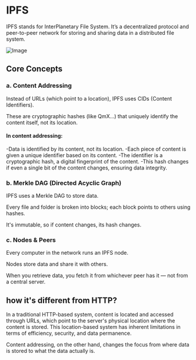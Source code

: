 # IPFS 

IPFS stands for InterPlanetary File System. It’s a decentralized protocol and peer-to-peer network for storing and sharing data in a distributed file system.


![Image](https://github.com/user-attachments/assets/d4868243-c6dd-4d2f-a628-7e074bdc7f4e)


## Core Concepts
### a. Content Addressing
Instead of URLs (which point to a location), IPFS uses CIDs (Content Identifiers).

These are cryptographic hashes (like QmX...) that uniquely identify the content itself, not its location.

#### In content addressing:

-Data is identified by its content, not its location.
-Each piece of content is given a unique identifier based on its content.
-The identifier is a cryptographic hash, a digital fingerprint of the content.
-This hash changes if even a single bit of the content changes, ensuring data integrity.

### b. Merkle DAG (Directed Acyclic Graph)
IPFS uses a Merkle DAG to store data.

Every file and folder is broken into blocks; each block points to others using hashes.

It's immutable, so if content changes, its hash changes.

### c. Nodes & Peers
Every computer in the network runs an IPFS node.

Nodes store data and share it with others.

When you retrieve data, you fetch it from whichever peer has it — not from a central server.

## how it's different from HTTP?

In a traditional HTTP-based system, content is located and accessed through URLs, which point to the server's physical location where the content is stored. This location-based system has inherent limitations in terms of efficiency, security, and data permanence.

Content addressing, on the other hand, changes the focus from where data is stored to what the data actually is.




